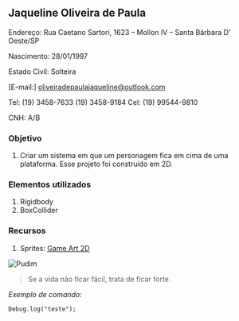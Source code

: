 ## Jaqueline Oliveira de Paula

Endereço: Rua Caetano Sartori, 1623 – Mollon IV – Santa Bárbara D’ Oeste/SP 

Nascimento: 28/01/1997 

Estado Civil: Solteira 

[E-mail:] oliveiradepaulajaqueline@outlook.com

Tel: (19) 3458-7633 (19) 3458-9184 Cel: (19) 99544-9810 

CNH: A/B 



### Objetivo
1. Criar um sistema em que um personagem fica em cima de uma plataforma. Esse projeto foi construído em 2D.

### Elementos utilizados
1. Rigidbody
2. BoxCollider

### Recursos
1. Sprites: [Game Art 2D](https://www.gameart2d.com)

![Pudim](http://pudim.com.br/pudim.jpg)

>Se a vida não ficar fácil, trata de ficar forte.

*Exemplo de comando:*
```
Debug.log("teste");
```
